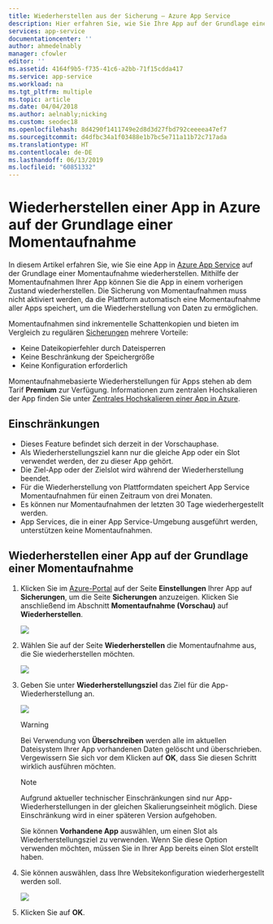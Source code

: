 ```yaml
---
title: Wiederherstellen aus der Sicherung – Azure App Service
description: Hier erfahren Sie, wie Sie Ihre App auf der Grundlage einer Momentaufnahme wiederherstellen.
services: app-service
documentationcenter: ''
author: ahmedelnably
manager: cfowler
editor: ''
ms.assetid: 4164f9b5-f735-41c6-a2bb-71f15cdda417
ms.service: app-service
ms.workload: na
ms.tgt_pltfrm: multiple
ms.topic: article
ms.date: 04/04/2018
ms.author: aelnably;nicking
ms.custom: seodec18
ms.openlocfilehash: 8d4290f1411749e2d8d3d27fbd792ceeeea47ef7
ms.sourcegitcommit: d4dfbc34a1f03488e1b7bc5e711a11b72c717ada
ms.translationtype: HT
ms.contentlocale: de-DE
ms.lasthandoff: 06/13/2019
ms.locfileid: "60851332"
---
```

# <a name="restore-an-app-in-azure-from-a-snapshot"></a>Wiederherstellen einer App in Azure auf der Grundlage einer Momentaufnahme
In diesem Artikel erfahren Sie, wie Sie eine App in [Azure App Service](../app-service/overview.md) auf der Grundlage einer Momentaufnahme wiederherstellen. Mithilfe der Momentaufnahmen Ihrer App können Sie die App in einem vorherigen Zustand wiederherstellen. Die Sicherung von Momentaufnahmen muss nicht aktiviert werden, da die Plattform automatisch eine Momentaufnahme aller Apps speichert, um die Wiederherstellung von Daten zu ermöglichen.

Momentaufnahmen sind inkrementelle Schattenkopien und bieten im Vergleich zu regulären [Sicherungen](manage-backup.md) mehrere Vorteile:
- Keine Dateikopierfehler durch Dateisperren
- Keine Beschränkung der Speichergröße
- Keine Konfiguration erforderlich

Momentaufnahmebasierte Wiederherstellungen für Apps stehen ab dem Tarif **Premium** zur Verfügung. Informationen zum zentralen Hochskalieren der App finden Sie unter [Zentrales Hochskalieren einer App in Azure](web-sites-scale.md).

## <a name="limitations"></a>Einschränkungen

- Dieses Feature befindet sich derzeit in der Vorschauphase.
- Als Wiederherstellungsziel kann nur die gleiche App oder ein Slot verwendet werden, der zu dieser App gehört.
- Die Ziel-App oder der Zielslot wird während der Wiederherstellung beendet.
- Für die Wiederherstellung von Plattformdaten speichert App Service Momentaufnahmen für einen Zeitraum von drei Monaten.
- Es können nur Momentaufnahmen der letzten 30 Tage wiederhergestellt werden.
- App Services, die in einer App Service-Umgebung ausgeführt werden, unterstützen keine Momentaufnahmen.
 

## <a name="restore-an-app-from-a-snapshot"></a>Wiederherstellen einer App auf der Grundlage einer Momentaufnahme

1. Klicken Sie im [Azure-Portal](https://portal.azure.com) auf der Seite **Einstellungen** Ihrer App auf **Sicherungen**, um die Seite **Sicherungen** anzuzeigen. Klicken Sie anschließend im Abschnitt **Momentaufnahme (Vorschau)** auf **Wiederherstellen**.
   
    ![](./media/app-service-web-restore-snapshots/1.png)

2. Wählen Sie auf der Seite **Wiederherstellen** die Momentaufnahme aus, die Sie wiederherstellen möchten.
   
    ![](./media/app-service-web-restore-snapshots/2.png)
   
3. Geben Sie unter **Wiederherstellungsziel** das Ziel für die App-Wiederherstellung an.
   
    ![](./media/app-service-web-restore-snapshots/3.png)
   
   > [!WARNING]
   > Bei Verwendung von **Überschreiben** werden alle im aktuellen Dateisystem Ihrer App vorhandenen Daten gelöscht und überschrieben. Vergewissern Sie sich vor dem Klicken auf **OK**, dass Sie diesen Schritt wirklich ausführen möchten.
   > 
   > 
      
   > [!Note]
   > Aufgrund aktueller technischer Einschränkungen sind nur App-Wiederherstellungen in der gleichen Skalierungseinheit möglich. Diese Einschränkung wird in einer späteren Version aufgehoben.
   > 
   > 
   
    Sie können **Vorhandene App** auswählen, um einen Slot als Wiederherstellungsziel zu verwenden. Wenn Sie diese Option verwenden möchten, müssen Sie in Ihrer App bereits einen Slot erstellt haben.

4. Sie können auswählen, dass Ihre Websitekonfiguration wiederhergestellt werden soll.
   
    ![](./media/app-service-web-restore-snapshots/4.png)

5. Klicken Sie auf **OK**.
